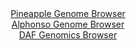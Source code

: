 <div id="Pineapple_Genome_Browser" align="center">
  <a href="https://igv.org/app/?sessionURL=blob:zZJda9swFIb_i6BlA8eW7SaODWWkbfqV9IOkbmhKMbIjO1pkyZUUJ07If99p2dhNB83FxkAX8kG23vfxs0U1VZpJgSLk2W7bdl1kIT2XqzEpK05vSUk1inLCNbWQojlVVGQURVuUE21IPBrCm3NjKh05DjNVqySikLb2bVKSjRRkpe1Mls6p5JykUhEjlXZOFKmlw4q6taIpqSob7vbttjMjhjiEV3MptHQqKopkBd9Lfo2SggpZ0qRccsPeAySQBzLO7Jx8603GvSyjWg9oczU77g2ueo9.P55edE6n8d3lJO5MDsesEMQsFT3Wy1qOTvIJP_BO9OLAOyc3Tw_FsHhc10_8Lj7wzw7764opqo_dwO0eYdzFAcBhYkbX_1NvWGzP7vcS.m4Glf8QXNzW0xQQrPzFYjhu.yxseh9276KdhbjMluADyuYqiFxs.bhjtb1O623rdi2MQyCkJEPR84uFjCLZAo4_b5FpKrAGafq6fBfIQlLNqEJRK8Q4cMPQax8FRzgM3Z21RUvF_x7e83gUBtjreV4nyRk3oPQs0aLSNhHCrrPcLjZ78jx_uNk0zZ1W_fxyNGHNdPEm1fXFY3Ed_ommheDy958IVT.T6Z.495kgtkn3Fe57nqX3Z5t4EK_z_sJ_PRuAgLCKcTmfu08fInpTaT88uVQlMXAeJvD407maKEaEgUHNNEsZZ6aZAEm5QpHr.aAuyiSX4CJSRfoFW9hy2_jrb0X93cvuBw--">Pineapple Genome Browser</a>
</div>
<div id="Alphonso_Genome_Browser" align="center">
  <a href="https://igv.org/app/?sessionURL=blob:zZNbb5swGIb_i6VWm0TAhhACUjWlhxzatFUPSdZWFTJgiFdju7YTSqP893nVpt2sUnOxaRIX5pPB7_vwsAFrojQVHCTAd1HoIgQcoJeiucG1ZOQC10SDpMRMEwcoUhJFeE5AsgEl1gbPrqf2yaUxUieeR43s1JhXwtWBi2v8KjhutJuL2jsSjOFMKGyE0t6hwmvh0WrdaUiGpXTt2YEbegU22MNMLgXXwpOEV2lj35f.GqUV4aImab1ihr4FSG0em7FwS_xlsLgZ5DnR.oy0k.JgcDYZzIOT2f2od3Q_uxwvZr3F_g2tODYrRQ7mV8O4v.cPOSklM5OxXUb1nn.YDfAt6p7e3e0Fx_snL5Iqog9QhPpdCPtR1.KhvCAv_1Nze9Ed259ML5vKVn55YmJKa3Y6D1bV1zESx8_j_jvNtw5gIl9ZH0C.VFGCoBPAnhP6vc6PJeo7EMaWjxIUJA.PDjAK5092.8MGmFZaa4Amz6s3gRwgVEEUSDoxhBGKYz_sRl0Yx2jrbMBKsb8Hdzi7jiPoD3y_l5aUGat0kWoutYs5d9d56VavO9K8mgzDucTt8GxkmZ6H89G3rH297Lfts2z.SDO0BOzhb5_QVv1Ipn9i3keCuCbbVTd_dtsWof27zvEiNHfzqViMgvyqdzptxfm7gHaDUwpVY2P324m9_WncGiuKubGDNdU0o4yadmE5igYkyA.suCAXTFgTgaqyT9CBDgrh59.CBtvH7Xc-">Alphonso Genome Browser</a>
</div>


<div id="DAF_Genomics_Browser" align="center">
  <a href="https://igv.org/app/?sessionURL=blob:tZNra9swFIb_i2D9ZDu.xrEhDJM2W0i2bMm8jJQSTu3jWIsleZLctAv579O8jsEujEEHkpA4l_eVHnQidygVFZykxHe8yPE8YhFVi.MaWNvga2CoSFpBo9AiEiuUyAsk6YlUoDTkq4WprLVuVToYlFDZe.SC0UI5KnCgtZXodI0m1fYdYPBZcDgqpxDMJGsYQNPWgisxgKJApWx30CLf745glu.xXd8Sd6xrNO1Vd8aEMVY6FRi3lJd4_xcj_0HZDPo826yzvn6OD7NynM1n2fvgKt..GE62.fLlJh9uLtZ0z0F3EsftpGPgbtWhvVy8_XA7ncaBBk5zf_bqWXB5cXXfUolq7MXeKHTd0cglZ4s0ougMAlLU0ku90Ir9keWHof24DaKheQMpKEmvbyyiJRQHk359IvqhNaCIwk9dz8wiQpYoSWonrht7SeJHYRy6SeKdrRPpZPPEJKf5KoldP_P9oXMLzOhXtOmfzwj9GnwqjD91NvNfMeW45PN2cqf9w36JH6s30QreeYvJNAp_i.nrl_njtSohGWgT.nZ8hAKNUWPI9Q8qwfnm_AU-">DAF Genomics Browser</a>
</div>
